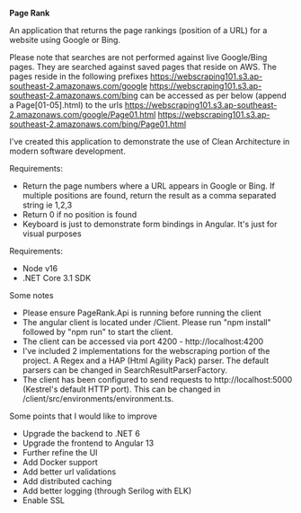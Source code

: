 


**Page Rank**

An application that returns the page rankings (position of a URL) for a website using Google or Bing. 

Please note that searches are not performed against live Google/Bing pages. They are searched against saved pages that reside on AWS. The pages reside in the following prefixes
https://webscraping101.s3.ap-southeast-2.amazonaws.com/google
https://webscraping101.s3.ap-southeast-2.amazonaws.com/bing
can be accessed as per below (append a Page[01-05].html) to the urls
https://webscraping101.s3.ap-southeast-2.amazonaws.com/google/Page01.html
https://webscraping101.s3.ap-southeast-2.amazonaws.com/bing/Page01.html

I've created this application to demonstrate the use of Clean Architecture in modern software development.

Requirements:

 - Return the page numbers where a URL appears in Google or Bing. If multiple positions are found, return the result as a comma separated string ie 1,2,3
 - Return 0 if no position is found
 - Keyboard is just to demonstrate form bindings in Angular. It's just for visual purposes




Requirements:
- Node v16
- .NET Core 3.1 SDK

Some notes
- Please ensure PageRank.Api is running before running the client
- The angular client is located under /Client. Please run "npm install" followed by "npm run" to start the client. 
- The client can be accessed via port 4200 - http://localhost:4200
- I've included 2 implementations for the webscraping portion of the project. A Regex and a HAP (Html Agility Pack) parser. The default parsers can be changed in SearchResultParserFactory.
- The client has been configured to send requests to http://localhost:5000 (Kestrel's default HTTP port). This can be changed in /client/src/environments/environment.ts.

Some points that I would like to improve
- Upgrade the backend to .NET 6
- Upgrade the frontend to Angular 13
- Further refine the UI
- Add Docker support
- Add better url validations
- Add distributed caching
- Add better logging (through Serilog with ELK)
- Enable SSL